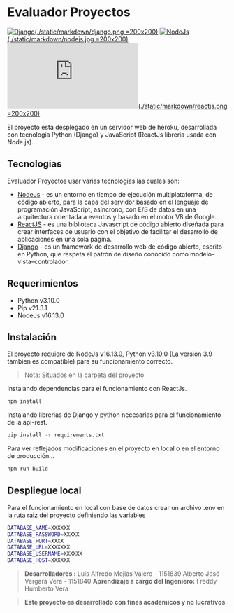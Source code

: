 # Evaluador Proyectos

[![Django](./static/markdown/django.png =200x200)](https://docs.djangoproject.com/en/3.2/)
[![NodeJs](./static/markdown/nodejs.jpg =200x200)](https://nodejs.org/es/)
[![ReactJs](./static/markdown/reactjs.png =200x200)](https://es.reactjs.org)

El proyecto esta desplegado en un servidor web de heroku, desarrollada con tecnologia Python (Django) y JavaScript (ReactJs libreria usada con Node.js).

## Tecnologias

Evaluador Proyectos usar varias tecnologias las cuales son:

- [NodeJs] - es un entorno en tiempo de ejecución multiplataforma, de código abierto, para la capa del servidor basado en el lenguaje de programación JavaScript, asíncrono, con E/S de datos en una arquitectura orientada a eventos y basado en el motor V8 de Google.
- [ReactJS] - es una biblioteca Javascript de código abierto diseñada para crear interfaces de usuario con el objetivo de facilitar el desarrollo de aplicaciones en una sola página.
- [Django] - es un framework de desarrollo web de código abierto, escrito en Python, que respeta el patrón de diseño conocido como modelo–vista–controlador.

## Requerimientos

- Python v3.10.0
- Pip v21.3.1
- NodeJs v16.13.0


## Instalación

El proyecto requiere de NodeJs v16.13.0, Python v3.10.0 (La version 3.9 tambien es compatible) para su funcionamiento correcto.

> Nota: Situados en la carpeta del proyecto

Instalando dependencias para el funcionamiento con ReactJs.
```sh
npm install
```

Instalando librerias de Django y python necesarias para el funcionamiento de la api-rest.
```sh
pip install -r requirements.txt
```
Para ver reflejados modificaciones en el proyecto en local o en el entorno de producción...

```sh
npm run build
```

## Despliegue local

Para el funcionamiento en local con base de datos crear un archivo .env en la ruta raiz del proyecto definiendo las variables


```sh
DATABASE_NAME=XXXXXX
DATABASE_PASSWORD=XXXXX
DATABASE_PORT=XXXX
DATABASE_URL=XXXXXXX
DATABASE_USERNAME=XXXXXX
DATABASE_HOST=XXXXXX
```
> **Desarrolladores :**
> Luis Alfredo Mejias Valero - 1151839
> Alberto José Vergara Vera - 1151840
> **Aprendizaje a cargo del Ingeniero:**
> Freddy Humberto Vera

>**Este proyecto es desarrollado con fines academicos y no lucrativos**

   [NodeJs]: <https://nodejs.org/es/docs/>
   [Django]: <https://docs.djangoproject.com/en/3.2/>
   [ReactJs]: <https://es.reactjs.org/docs/getting-started.html>


